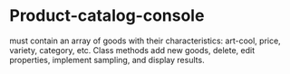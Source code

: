 # Product-catalog-console
must contain an array of goods with their characteristics: art-cool, price, variety, category, etc. Class methods add new goods, delete, edit properties, implement sampling, and display results.
